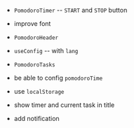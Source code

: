 - `PomodoroTimer` -- `START` and `STOP` button

- improve font

- `PomodoroHeader`

- `useConfig` -- with `lang`

- `PomodoroTasks`

- be able to config `pomodoroTime`

- use `localStorage`

- show timer and current task in title

- add notification

